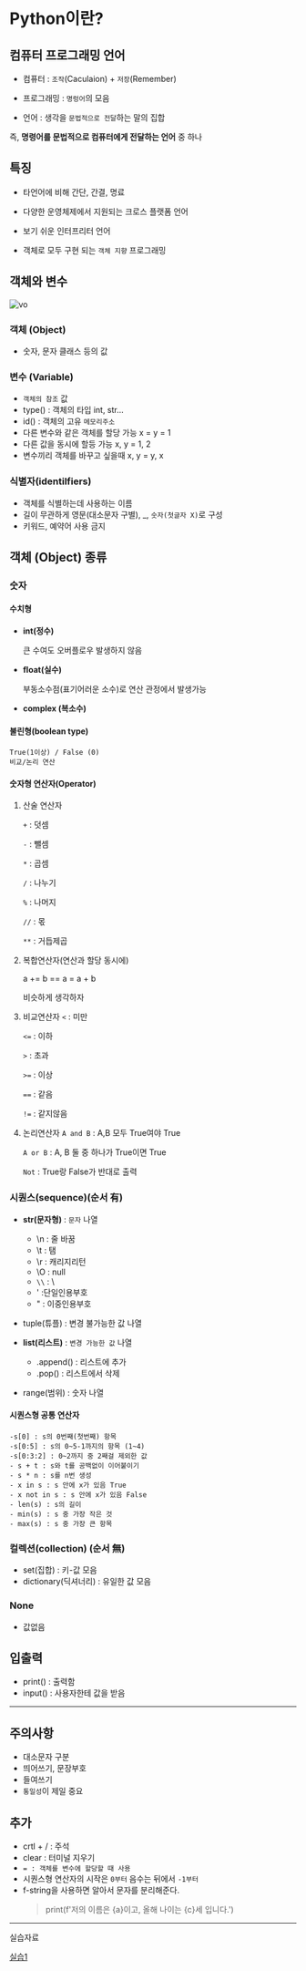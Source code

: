 # Python이란?


## 컴퓨터 프로그래밍 언어

- 컴퓨터 : `조작`(Caculaion) + `저장`(Remember)

- 프로그래밍 : `명렁어`의 모음

- 언어 : 생각을 `문법적으로 전달`하는 말의 집합

즉, **명령어를 문법적으로 컴퓨터에게 전달하는 언어** 중 하나


## 특징
- 타언어에 비해 간단, 간결, 명료

- 다양한 운영체제에서 지원되는 크로스 플랫폼 언어

- 보기 쉬운 인터프리터 언어

- 객체로 모두 구현 되는 `객체 지향` 프로그래밍


## 객체와 변수
![vo](variable_object.png)

### 객체 (Object)
- 숫자, 문자 클래스 등의 값

### 변수 (Variable)
- `객체의 참조` 값
- type() : 객체의 타입 
    int, str...
- id() : 객체의 고유 `메모리주소`
- 다른 변수와 같은 객체를 할당 가능
    x = y = 1
- 다른 값을 동시에 할등 가능
    x, y = 1, 2
- 변수끼리 객체를 바꾸고 싶을때
     x, y = y, x

### 식별자(identilfiers)
- 객체를 식별하는데 사용하는 이름
- 길이 무관하게 영문(대소문자 구별), _, `숫자(첫글자 X)`로 구성
- 키워드, 예약어 사용 금지

## 객체 (Object) 종류
### 숫자
#### 수치형
- **int(정수)**
    
    큰 수여도 오버플로우 발생하지 않음
- **float(실수)**

    부동소수점(표기어러운 소수)로 연산 관정에서 발생가능
- **complex (복소수)**
#### 불린형(boolean type)
    True(1이상) / False (0)
    비교/논리 연산

#### 숫자형 연산자(Operator)
1. 산술 연산자

     `+` : 덧셈

     
    `-` : 뺄셈

     `*` : 곱셈

     `/` : 나누기

     `%` : 나머지

     `//` : 몫

     `**` : 거듭제곱

2. 복합연산자(연산과 할당 동시에)
    
     a += b == a = a + b

    비슷하게 생각하자

3. 비교연산자
     `<` : 미만

     `<=` : 이하
     
     `>` : 초과
     
     `>=` : 이상
     
     `==` : 같음
     
     `!=` : 같지않음

4. 논리연산자
     `A and B` : A,B 모두 True여야 True

     `A or B` : A, B 둘 중 하나가 True이면 True

     `Not` : True랑 False가 반대로 출력


### 시퀀스(sequence)(순서 有)
- **str(문자형)** : `문자` 나열
    - \n : 줄 바꿈
    - \t : 탬
    - \r : 캐리지리턴
    - \O : null
    - `\\` : \
    - \' :단일인용부호
    - \" : 이중인용부호

- tuple(튜플) : 변경 불가능한 값 나열
- **list(리스트)** : `변경 가능한 값` 나열
    - .append() : 리스트에 추가
    - .pop() : 리스트에서 삭제
- range(범위) : 숫자 나열

#### 시퀀스형 공통 연산자
    -s[0] : s의 0번째(첫번째) 항목
    -s[0:5] : s의 0~5-1까지의 항목 (1~4)
    -s[0:3:2] : 0~2까지 중 2째걸 제외한 값 
    - s + t : s와 t를 공백없이 이어붙이기
    - s * n : s를 n번 생성
    - x in s : s 안에 x가 있음 True
    - x not in s : s 안에 x가 있음 False
    - len(s) : s의 길이
    - min(s) : s 중 가장 작은 것
    - max(s) : s 중 가장 큰 항목

    
### 컬렉션(collection) (순서 無)
- set(집합) : 키-값 모음
- dictionary(딕셔너리) : 유일한 값 모음


### None
- 값없음

## 입출력
* print() : 출력함
* input() : 사용자한테 값을 받음
---
## 주의사항
- 대소문자 구분
- 띄어쓰기, 문장부호
- 들여쓰기
- `통일성`이 제일 중요

## 추가
- crtl + / : 주석
- clear : 터미널 지우기
- `= : 객체를 변수에 할당할 때 사용`
- 시퀀스형 연산자의 시작은 `0부터` 음수는 뒤에서 `-1부터`
- f-string을 사용하면 알아서 문자를 분리해준다.
    > print(f'저의 이름은 {a}이고, 올해 나이는 {c}세 입니다.')

---
실습자료 

[실습1](python/%EC%8B%A4%EC%8A%B51.py)
